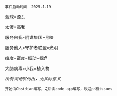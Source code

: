	事件启动时间	2025.1.19

蓝球=源头

太傻=高我

服务自我=阴谋集团=黑暗

服务他人=守护者联盟=光明

维度=密度=振动=视角

大脑病毒=小我=植入物

*所有词语仅列出，无实际意义*

	开始由Obsidian编写，之后由code app编写，欢迎pr和issues